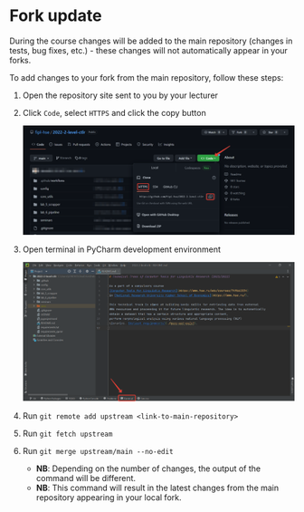# Fork update

During the course changes will be added to the main repository (changes in tests, bug fixes, 
etc.) - these changes will not automatically appear in your forks.

To add changes to your fork from the main repository, follow these steps:
1. Open the repository site sent to you by your lecturer


2. Click `Code`, select `HTTPS` and click the copy button

   ![copy repo url](../images/copy_original_repo_url.png)

3. Open terminal in PyCharm development environment

   ![open terminal](../images/starting_guide/pycharm_open_terminal.png)

4. Run `git remote add upstream <link-to-main-repository>`


5. Run `git fetch upstream`


6. Run `git merge upstream/main --no-edit`

    * **NB**: Depending on the number of changes, the output of the command will be different. 
    * **NB**: This command will result in the latest changes from the main repository appearing 
   in your local fork.
